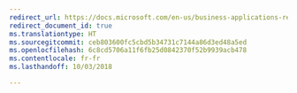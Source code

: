 ```yaml
---
redirect_url: https://docs.microsoft.com/en-us/business-applications-release-notes/October18/dynamics365-finance-operations/planned-features
redirect_document_id: true
ms.translationtype: HT
ms.sourcegitcommit: ceb803600fc5cbd5b34731c7144a86d3ed48a5ed
ms.openlocfilehash: 6c8cd5706a11f6fb25d0842370f52b9939acb478
ms.contentlocale: fr-fr
ms.lasthandoff: 10/03/2018

--- 
```


